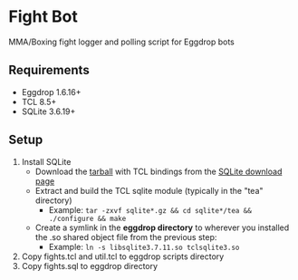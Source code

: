 Fight Bot
=========

MMA/Boxing fight logger and polling script for Eggdrop bots


Requirements
------------

  - Eggdrop 1.6.16+
  - TCL 8.5+
  - SQLite 3.6.19+


Setup
-----

  1. Install SQLite
     * Download the [tarball](http://sqlite.org/sqlite-autoconf-3071100.tar.gz) with TCL bindings from the [SQLite download page](http://sqlite.org/download.html)
     * Extract and build the TCL sqlite module (typically in the "tea" directory)
        * Example: `tar -zxvf sqlite*.gz && cd sqlite*/tea && ./configure && make`
     * Create a symlink in the **eggdrop directory** to wherever you installed the .so shared object file from the previous step:
        * Example:  `ln -s libsqlite3.7.11.so tclsqlite3.so`
  2. Copy fights.tcl and util.tcl to eggdrop scripts directory
  3. Copy fights.sql to eggdrop directory
